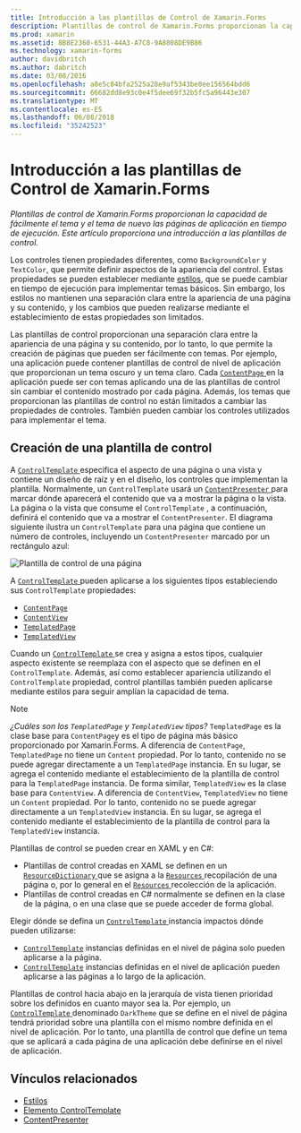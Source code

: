 ```yaml
---
title: Introducción a las plantillas de Control de Xamarin.Forms
description: Plantillas de control de Xamarin.Forms proporcionan la capacidad de fácilmente el tema y el tema de nuevo las páginas de aplicación en tiempo de ejecución. Este artículo proporciona una introducción a las plantillas de control.
ms.prod: xamarin
ms.assetid: 8B8E2360-6531-44A3-A7C8-9A8808DE9B86
ms.technology: xamarin-forms
author: davidbritch
ms.author: dabritch
ms.date: 03/08/2016
ms.openlocfilehash: a8e5c84bfa2525a28e9af5343be0ee156564bdd6
ms.sourcegitcommit: 66682dd8e93c0e4f5dee69f32b5fc5a96443e307
ms.translationtype: MT
ms.contentlocale: es-ES
ms.lasthandoff: 06/08/2018
ms.locfileid: "35242523"
---
```

# <a name="introduction-to-xamarinforms-control-templates"></a>Introducción a las plantillas de Control de Xamarin.Forms

_Plantillas de control de Xamarin.Forms proporcionan la capacidad de fácilmente el tema y el tema de nuevo las páginas de aplicación en tiempo de ejecución. Este artículo proporciona una introducción a las plantillas de control._

Los controles tienen propiedades diferentes, como `BackgroundColor` y `TextColor`, que permite definir aspectos de la apariencia del control. Estas propiedades se pueden establecer mediante [estilos](~/xamarin-forms/user-interface/styles/index.md), que se puede cambiar en tiempo de ejecución para implementar temas básicos. Sin embargo, los estilos no mantienen una separación clara entre la apariencia de una página y su contenido, y los cambios que pueden realizarse mediante el establecimiento de estas propiedades son limitados.

Las plantillas de control proporcionan una separación clara entre la apariencia de una página y su contenido, por lo tanto, lo que permite la creación de páginas que pueden ser fácilmente con temas. Por ejemplo, una aplicación puede contener plantillas de control de nivel de aplicación que proporcionan un tema oscuro y un tema claro. Cada [ `ContentPage` ](https://developer.xamarin.com/api/type/Xamarin.Forms.ContentPage/) en la aplicación puede ser con temas aplicando una de las plantillas de control sin cambiar el contenido mostrado por cada página. Además, los temas que proporcionan las plantillas de control no están limitados a cambiar las propiedades de controles. También pueden cambiar los controles utilizados para implementar el tema.

## <a name="creating-a-controltemplate"></a>Creación de una plantilla de control

A [ `ControlTemplate` ](https://developer.xamarin.com/api/type/Xamarin.Forms.ControlTemplate/) especifica el aspecto de una página o una vista y contiene un diseño de raíz y en el diseño, los controles que implementan la plantilla. Normalmente, un `ControlTemplate` usará un [ `ContentPresenter` ](https://developer.xamarin.com/api/type/Xamarin.Forms.ContentPresenter/) para marcar dónde aparecerá el contenido que va a mostrar la página o la vista. La página o la vista que consume el `ControlTemplate` , a continuación, definirá el contenido que va a mostrar el `ContentPresenter`. El diagrama siguiente ilustra un `ControlTemplate` para una página que contiene un número de controles, incluyendo un `ContentPresenter` marcado por un rectángulo azul:

![](introduction-images/control-template.png "Plantilla de control de una página")

A [ `ControlTemplate` ](https://developer.xamarin.com/api/type/Xamarin.Forms.ControlTemplate/) pueden aplicarse a los siguientes tipos estableciendo sus `ControlTemplate` propiedades:

- [`ContentPage`](https://developer.xamarin.com/api/type/Xamarin.Forms.ContentPage/)
- [`ContentView`](https://developer.xamarin.com/api/type/Xamarin.Forms.ContentView/)
- [`TemplatedPage`](https://developer.xamarin.com/api/type/Xamarin.Forms.TemplatedPage/)
- [`TemplatedView`](https://developer.xamarin.com/api/type/Xamarin.Forms.TemplatedView/)

Cuando un [ `ControlTemplate` ](https://developer.xamarin.com/api/type/Xamarin.Forms.ControlTemplate/) se crea y asigna a estos tipos, cualquier aspecto existente se reemplaza con el aspecto que se definen en el `ControlTemplate`. Además, así como establecer apariencia utilizando el `ControlTemplate` propiedad, control plantillas también pueden aplicarse mediante estilos para seguir amplían la capacidad de tema.

> [!NOTE]
>  *¿Cuáles son los `TemplatedPage` y `TemplatedView` tipos?* `TemplatedPage` es la clase base para `ContentPage`y es el tipo de página más básico proporcionado por Xamarin.Forms. A diferencia de `ContentPage`, `TemplatedPage` no tiene un `Content` propiedad. Por lo tanto, contenido no se puede agregar directamente a un `TemplatedPage` instancia. En su lugar, se agrega el contenido mediante el establecimiento de la plantilla de control para la `TemplatedPage` instancia. De forma similar, `TemplatedView` es la clase base para `ContentView`. A diferencia de `ContentView`, `TemplatedView` no tiene un `Content` propiedad. Por lo tanto, contenido no se puede agregar directamente a un `TemplatedView` instancia. En su lugar, se agrega el contenido mediante el establecimiento de la plantilla de control para la `TemplatedView` instancia.

Plantillas de control se pueden crear en XAML y en C#:

- Plantillas de control creadas en XAML se definen en un [ `ResourceDictionary` ](https://developer.xamarin.com/api/type/Xamarin.Forms.ResourceDictionary/) que se asigna a la [ `Resources` ](https://developer.xamarin.com/api/property/Xamarin.Forms.VisualElement.Resources/) recopilación de una página o, por lo general en el [ `Resources` ](https://developer.xamarin.com/api/property/Xamarin.Forms.Application.Resources/) recolección de la aplicación.
- Plantillas de control creadas en C# normalmente se definen en la clase de la página, o en una clase que se puede acceder de forma global.

Elegir dónde se defina un [ `ControlTemplate` ](https://developer.xamarin.com/api/type/Xamarin.Forms.ControlTemplate/) instancia impactos dónde pueden utilizarse:

- [`ControlTemplate`](https://developer.xamarin.com/api/type/Xamarin.Forms.ControlTemplate/) instancias definidas en el nivel de página solo pueden aplicarse a la página.
- [`ControlTemplate`](https://developer.xamarin.com/api/type/Xamarin.Forms.ControlTemplate/) instancias definidas en el nivel de aplicación pueden aplicarse a las páginas a lo largo de la aplicación.

Plantillas de control hacia abajo en la jerarquía de vista tienen prioridad sobre los definidos en cuanto mayor sea la. Por ejemplo, un [ `ControlTemplate` ](https://developer.xamarin.com/api/type/Xamarin.Forms.ControlTemplate/) denominado `DarkTheme` que se define en el nivel de página tendrá prioridad sobre una plantilla con el mismo nombre definida en el nivel de aplicación. Por lo tanto, una plantilla de control que define un tema que se aplicará a cada página de una aplicación debe definirse en el nivel de aplicación.


## <a name="related-links"></a>Vínculos relacionados

- [Estilos](~/xamarin-forms/user-interface/styles/index.md)
- [Elemento ControlTemplate](https://developer.xamarin.com/api/type/Xamarin.Forms.ControlTemplate/)
- [ContentPresenter](https://developer.xamarin.com/api/type/Xamarin.Forms.ContentPresenter/)

